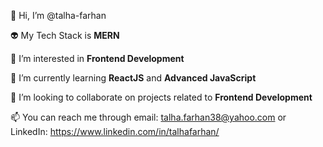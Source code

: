 👋 Hi, I’m @talha-farhan

👽 My Tech Stack is **MERN**

👀 I’m interested in **Frontend Development**

🌱 I’m currently learning **ReactJS** and **Advanced JavaScript**

💞️ I’m looking to collaborate on projects related to **Frontend Development**

📫 You can reach me through email: talha.farhan38@yahoo.com or LinkedIn: https://www.linkedin.com/in/talhafarhan/
